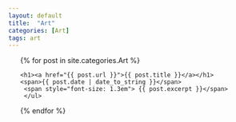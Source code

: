 ```yaml
---
layout: default
title:  "Art"
categories: [Art]
tags: art
---
```


<ul>

  {% for post in site.categories.Art %}

 

    <h1><a href="{{ post.url }}">{{ post.title }}</a></h1>
    <span>{{ post.date | date_to_string }}</span>
     <span style="font-size: 1.3em"> {{ post.excerpt }}</span>
     </ul>
    
  {% endfor %}


